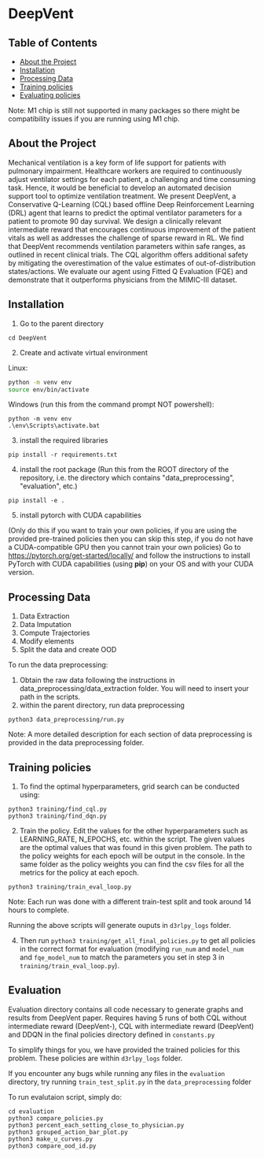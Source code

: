 # DeepVent

<!-- TABLE OF CONTENTS -->
## Table of Contents

* [About the Project](#about-the-project)
* [Installation](#installation)
* [Processing Data](#processing-data)
* [Training policies](#training-policies)
* [Evaluating policies](#evaluation)

Note: M1 chip is still not supported in many packages so there might be compatibility issues if you are running using M1 chip.

<!-- ABOUT THE PROJECT -->
## About the Project 
Mechanical ventilation is a key form of life support for patients with pulmonary impairment. Healthcare workers are required to continuously adjust ventilator settings for each patient, a challenging and time consuming task. Hence, it would be beneficial to develop an automated decision support tool to optimize ventilation treatment. We present DeepVent, a Conservative Q-Learning (CQL) based offline Deep Reinforcement Learning (DRL) agent that learns to predict the optimal ventilator parameters for a patient to promote 90 day survival. We design a clinically relevant intermediate reward that encourages continuous improvement of the patient vitals as well as addresses the challenge of sparse reward in RL. We find that DeepVent recommends ventilation parameters within safe ranges, as outlined in recent clinical trials. The CQL algorithm offers additional safety by mitigating the overestimation of the value estimates of out-of-distribution states/actions. We evaluate our agent using Fitted Q Evaluation (FQE) and demonstrate that it outperforms physicians from the MIMIC-III dataset.

<!-- INSTALLATION -->
## Installation
1. Go to the parent directory 
```
cd DeepVent
```
2. Create and activate virtual environment 

Linux:
```sh
python -m venv env
source env/bin/activate
```
Windows (run this from the command prompt NOT powershell):
```
python -m venv env
.\env\Scripts\activate.bat
```
3. install the required libraries
```
pip install -r requirements.txt 
```
4. install the root package (Run this from the ROOT directory of the repository, i.e. the directory which contains "data_preprocessing", "evaluation", etc.)
```
pip install -e .
```
5. install pytorch with CUDA capabilities

(Only do this if you want to train your own policies, if you are using the provided pre-trained policies then you can skip this step, if you do not have a CUDA-compatible GPU then you cannot train your own policies)
Go to https://pytorch.org/get-started/locally/ and follow the instructions to install PyTorch with CUDA capabilities (using **pip**) on your OS and with your CUDA version.
<!-- PREPROCESSING DATA -->
## Processing Data
1. Data Extraction
2. Data Imputation
3. Compute Trajectories
4. Modify elements
5. Split the data and create OOD

<!-- The following folders are extra steps which can be taken to potentially improve the performance of the policy. They do not replace the files containing the raw states, actions and rewards but simply create extra files where the data has been processed even more.
* discretize_actions: Turns 3-tuple of actions into 1 single number for each action
* remove_intermediate reward: Removes intermediate reward -->

To run the data preprocessing: 
1. Obtain the raw data following the instructions in data_preprocessing/data_extraction folder. You will need to insert your path in the scripts.
2. within the parent directory, run data preprocessing 
```
python3 data_preprocessing/run.py
```
Note: A more detailed description for each section of data preprocessing is provided in the data preprocessing folder. 


<!-- TRAINING POLICIES -->
## Training policies
1. To find the optimal hyperparameters, grid search can be conducted using:  
```
python3 training/find_cql.py 
python3 training/find_dqn.py
```
2. Train the policy. Edit the values for the other hyperparameters such as LEARNING_RATE, N_EPOCHS, etc. within the script. The given values are the optimal values that was found in this given problem. The path to the policy weights for each epoch will be output in the console. In the same folder as the policy weights you can find the csv files for all the metrics for the policy at each epoch. 
```
python3 training/train_eval_loop.py
```
Note: Each run was done with a different train-test split and took around 14 hours to complete. 

Running the above scripts will generate ouputs in `d3rlpy_logs` folder. 

4. Then run `python3 training/get_all_final_policies.py` to get all policies in the correct format for evaluation (modifying `run_num` and `model_num` and `fqe_model_num` to match the parameters you set in step 3 in `training/train_eval_loop.py`).

<!-- EVALUATING POLICIES -->
## Evaluation

Evaluation directory contains all code necessary to generate graphs and results from DeepVent paper. Requires having 5 runs of both CQL without intermediate reward (DeepVent-), CQL with intermediate reward (DeepVent) and DDQN in the final policies directory defined in `constants.py` 

To simplify things for you, we have provided the trained policies for this problem. 
These policies are within `d3rlpy_logs` folder. 

If you encounter any bugs while running any files in the `evaluation` directory, try running `train_test_split.py` in the `data_preprocessing` folder

To run evalutaion script, simply do:
```
cd evaluation
python3 compare_policies.py
python3 percent_each_setting_close_to_physician.py
python3 grouped_action_bar_plot.py
python3 make_u_curves.py
python3 compare_ood_id.py
```
